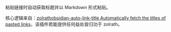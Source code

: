 粘贴链接时自动获取标题并以 Markdown 形式粘贴。

核心逻辑来自：[zolrathobsidian-auto-link-title Automatically fetch the titles of pasted links](https://github.com/zolrath/obsidian-auto-link-title)，该插件若能提供任何益处皆归功于 zolrath。
